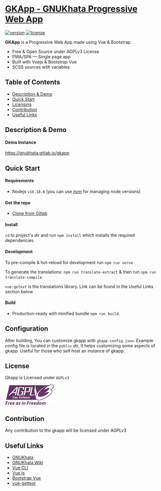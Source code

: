 # [GKApp - GNUKhata Progressive Web App](https://gitlab.com/gnukhata/gkapp)

[![version](https://img.shields.io/badge/version-0.0.1-blue.svg)](https://gitlab.com/gnukhata/gkapp) [![license](https://img.shields.io/badge/license-AGPLv3-blue.svg)](https://gitlab.com/gnukhata/gkapp)

**GKApp** is a Progressive Web App made using Vue & Bootstrap.

- Free & Open Source under AGPLv3 License
- PWA/SPA — Single page app
- Built with Vuejs & Bootstrap Vue
- SCSS sources with variables

## Table of Contents

- [Description & Demo](#description--demo)
- [Quick Start](#quick-start)
- [Licensing](#licensing)
- [Contribution](#contribution)
- [Useful Links](#useful-links)

## Description & Demo

#### Demo Instance

https://gnukhata.gitlab.io/gkapp

## Quick Start

#### Requirements

- Nodejs `v16.18.0` (you can use [nvm](https://github.com/nvm-sh/nvm) for managing node versions)

#### Get the repo

- [Clone from Gitlab](https://gitlab.com/gnukhata/gkapp)

#### Install

`cd` to project's dir and run `npm install` which installs the required dependencies

#### Development

To pre-compile & hot-reload for development run `npm run serve`

To generate the translations: `npm run translate-extract` & then run `npm run translate-compile`

`vue-getext` is the translations library. Link can be found in the Useful Links section below

#### Build

- Production-ready with minified bundle `npm run build`.

## Configuration

After building, You can customize gkapp with `gkapp-config.json`. Example config file is located in the `public` dir, It helps customizing some aspects of gkapp. Useful for
those who self host an instance of gkapp.

## License

Gkapp is Licensed under `AGPLv3`

![AGPLv3](public/img/agpl3.png)

## Contribution

Any contribution to the gkapp will be licensed under AGPLv3

## Useful Links

- [GNUKhata](https://gnukhata.org/)
- [GNUKhata Wiki](https://gitlab.com/gnukhata/gkapp/-/wikis/home)
- [Vue CLI](https://cli.vuejs.org)
- [Vue.js](https://vuejs.org)
- [Bootstrap Vue](https://bootstrap-vue.org)
- [vue-gettext](https://github.com/Polyconseil/vue-gettext)
